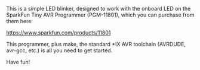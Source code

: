 This is a simple LED blinker, designed to work with the onboard
LED on the SparkFun Tiny AVR Programmer (PGM-11801), which
you can purchase from them here:

https://www.sparkfun.com/products/11801

This programmer, plus make, the standard *IX AVR toolchain
(AVRDUDE, avr-gcc, etc.) is all you need to get started.

Have fun!
